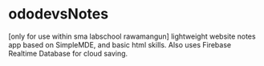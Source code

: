 # ododevsNotes
[only for use within sma labschool rawamangun] lightweight website notes app based on SimpleMDE, and basic html skills. Also uses Firebase Realtime Database for cloud saving.

